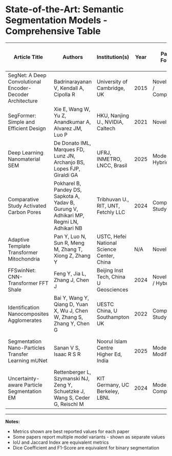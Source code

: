 # State-of-the-Art: Semantic Segmentation Models - Comprehensive Table

| Article Title | Authors | Institution(s) | Year | Paper Focus | Base Model | Dataset(s) | Image Type | Application Domain | Image Resolution | U-Net | SegNet | FCN | DeepLab | Other CNN | ViT | SETR | Swin Trans | PVT | Twins | Other Pure Trans | Hybrid Models | Mask R-CNN | Other Instance | ResNet | VGG | MobileNet | Other Backbones | Data Aug | Aug Techniques | Transfer Learning | Few-Shot | Post-Process | End-to-End | Class-then-Seg | Training Strategy | mIoU (%) | Dice/DSC (%) | Global Acc (%) | Class Avg Acc (%) | Pixel Acc/MPA (%) | mAP (%) | AP50 (%) | AP75 (%) | AJI+ | Boundary F1 (%) | HD95 (px) | Jaccard (%) | Precision (%) | Recall (%) | F1-Score (%) |
|---------------|---------|----------------|------|-------------|------------|-----------|-----------|-------------------|-----------------|-------|--------|-----|---------|-----------|-----|------|-----------|-----|-------|---------------------|---------------|-----------|----------------|--------|-----|-----------|----------------|----------|----------------|-------------------|----------|--------------|------------|----------------|-------------------|----------|--------------|----------------|-------------------|-------------------|---------|----------|----------|------|----------------|-----------|-------------|---------------|-----------|--------------|
| SegNet: A Deep Convolutional Encoder-Decoder Architecture | Badrinarayanan V, Kendall A, Cipolla R | University of Cambridge, UK | 2015 | Novel Model / Comparative | VGG16 | CamVid, SUN RGB-D, ImageNet | RGB images | Road Scene / Autonomous Driving, Indoor Scene (AR) | 360×480 (CamVid), Various (SUN) | Yes | Yes | Yes | Yes | Yes DeconvNet | No | No | No | No | No | No | No | No | No | No | Yes | No | No | No | N/A | ImageNet encoder | No | Dense CRF (DeepLab) | Yes | No | SGD; Cross-entropy; Median freq balance; LR:0.1/10⁻³; Mom:0.9; Batch:12/5/4 | 60.10 (CamVid 3.5K) | N/A | 90.40 | 71.20 | 90.40 | N/A | N/A | N/A | N/A | 46.84 | N/A | 60.10 | N/A | N/A | N/A |
| SegFormer: Simple and Efficient Design | Xie E, Wang W, Yu Z, Anandkumar A, Alvarez JM, Luo P | HKU, Nanjing U., NVIDIA, Caltech | 2021 | Novel Model | N/A (Novel MiT) | ADE20K, Cityscapes, COCO-Stuff, ImageNet-1K | Natural images (high-res) | Semantic Seg, Scene Parsing, Autonomous Driving | Train:512×512 (ADE), 1024×1024 (City) | No | No | Yes | Yes | No | Yes | Yes | Yes | Yes | Yes | MiT (Mix Transformer) B0-B5 | Mix-FFN (3×3 Conv+MLP) | No | No | Yes | No | Yes | MiT B0-B5 | Yes | Resize(0.5-2.0), H-flip, random crop | ImageNet-1K, Mapillary Vistas | No | No | Yes | No | AdamW; LR:0.00006; Poly LR; 160K iter(ADE,City), 80K(COCO); Batch:16/8 | 51.8 (ADE-B5-MS), 84.0 (City-B5-MS) | N/A | N/A | N/A | N/A | N/A | N/A | N/A | N/A | N/A | N/A | N/A | N/A | N/A | N/A |
| Deep Learning Nanomaterial SEM | De Donato IML, Marques FD, Lunz JN, Archanjo BS, Lopes FJP, Giraldi GA | UFRJ, INMETRO, LNCC, Brasil | 2025 | Model Mod / Hybrid | U-Net | ZnO, GO nanoparticles (SEM) | SEM images | Nanomaterial analysis | Orig:ZnO 1770×2048, GO 1752×2016; Patches:256×256 | Yes | No | No | No | No | No | No | No | No | No | No | No | No | No | No | No | No | No | No | N/A | Fine-tuning (ZnO→GO) | FSL via fine-tuning | No | No | No | 2-phase: (1)ZnO K=4 CV (2)GO fine-tune LR:0.0001, 75:25 split | 95.69±3.62 (ZnO-M₁), 90.02±14.28 (GO-6M₂) | 97.76±2.05 (ZnO-M₁), 94.05±8.21 (GO-2M₁) | ≥98 (ZnO), 97.94±4.80 (GO-2M₁) | N/A | See Global | N/A | N/A | N/A | N/A | N/A | N/A | See IoU | N/A (GO:92.30±15.04) | 98.43±1.55 (ZnO-M₂), 99.75±0.29 (GO-6M₁) | See Dice |
| Comparative Study Activated Carbon Pores | Pokharel B, Pandey DS, Sapkota A, Yadav B, Gurung V, Adhikari MP, Regmi LN, Adhikari NB | Tribhuvan U., RIT, UNT, Fetchly LLC | 2024 | Comparative Study | N/A (Multiple) | Activated Carbon SEM (128 images) | SEM (grayscale, 8-bit) | Materials characterization | Orig:1280×960; Cropped:572×572 | Yes | No | Yes | Yes | FPN, PSPNet | Yes | No | Yes | No | No | No | TransUNet, SwinUNet | No | No | Yes | No | No | No | No | N/A | ResNet50 pre-trained | No | No | Yes | No | Adam; Gen Dice Loss; ReduceLROnPlateau; LR:0.001; Early stop (p:20) | 62.07 (FPN-Best) | 73.62 (FPN-Best) | N/A | N/A | N/A | N/A | N/A | N/A | N/A | N/A | N/A | See IoU | N/A | N/A | See Dice |
| Adaptive Template Transformer Mitochondria | Pan Y, Luo N, Sun R, Meng M, Zhang T, Xiong Z, Zhang Y | USTC, Hefei National Science Center, China | N/A | Novel Model | 3D U-Net (backbone) | MitoEM, Lucchi, NucMM-Z | EM 3D volumes | Medical/Biological (Cell physiology) | 30×8×8 nm | Yes | No | No | No | No | No | No | No | No | No | Transformer (MSA, Cross-attn, FFN) | ATFormer (3D U-Net+Trans: STLM+HALM) | No | Post-process instances | No | No | No | 3D U-Net Encoder | No | N/A | No | No | Efficient instance grouping | No | No | Adam; LR:0.0001; 100K iter; Loss:BCE(B,F,C)+OT(λ=0.5); Batch:12/5 | N/A | 94.8 (Lucchi) | N/A | N/A | N/A | 78.2 (MitoEM-R), 68.2 (H) | 96.2(R), 89.7(H), 98.2(NucMM) | 92.8(R), 84.1(H), 83.6(NucMM) | N/A | N/A | N/A | 90.2 (Lucchi) | N/A | N/A | N/A |
| FFSwinNet: CNN-Transformer FFT Shale | Feng Y, Jia L, Zhang J, Chen J | Beijing Inst Tech, China U Geosciences | 2024 | Novel Model / Hybrid | TransUNet-inspired | Marine shale SEM, MCT shale SEM | Shale core SEM | Shale exploration, Geology | Raw MCT:1280×960; Patches:256×256 | Yes | Yes | Yes | Yes | PSPNet, Mask R-CNN | Yes | No | Yes | No | No | ScaleFormer | FFSwinNet (CNN-Trans), TransUNet | Yes | No | Yes | No | No | N/A | Yes | Random flip, Gaussian blur, contrast, pixel dropout | No | No | No | Yes | No | Adam; mom:0.999; decay:1e-8; Mixed loss (β*CE+(1-β)*Dice); Batch:8 | 86.37 (Marine), 81.56 (MCT) | 92.68 (Marine), 89.37 (MCT) | N/A | N/A | N/A | N/A | N/A | N/A | N/A | N/A | 5.76 (Marine), 5.94 (MCT) | See IoU | N/A | N/A | See Dice |
| Identification Nanocomposites Agglomerates | Bai Y, Wang Y, Qiang D, Yuan X, Wu J, Chen W, Zhang S, Zhang Y, Chen G | UESTC China, U Southampton UK | 2022 | Comparative Study | N/A (Multiple) | Silica-polyethylene nanocomposites (28 SEM) | SEM | Dielectric Materials/Nanodielectrics | Orig:1280×960; Pixel blocks:25×25 | No | No | Yes | No | Pixel block CNN, Unsupervised self-encoding | No | No | No | No | No | No | No | No | No | Yes | Yes | No | SENet structure | Yes | Rotation(-25°-25°), H/V mirror, crop(0-20%), 90°rot | No | No | Threshold (Unsup) | Yes| Yes | Pixel/FCN:supervised; Unsup:iterative self-train w/Felzenszwalb superpixels | 84.3(Pixel), 77.7(FCN), 74.7(Unsup) | N/A | N/A | N/A | 91.7(Pixel), 87.1(FCN), 84.4(Unsup) | N/A | N/A | N/A | N/A | N/A | N/A | N/A | N/A | N/A | N/A |
| Segmentation Nano-Particles Transfer Learning mUNet | Sanan V S, Isaac R S R | Noorul Islam Centre Higher Ed, India | 2025 | Model Modification | U-Net | TiO2 particles (SEM), ImageNet | SEM (TSEM) | Materials Science, Nanotechnology | 256×256 (resized) | Yes | No | No | Yes | AlexNet, NSNet, Cascade Mask-RCNN (lit) | No | No | No | No | No | No | No | No | No | Yes | No | No | No | No | Scaling, norm, resize | ResNet50 ImageNet | No | Threshold+morphological | Yes | No | ADAM; Dice loss; LR:0.0001; 5-fold CV; 200 epochs; Batch:4; 85/15 split | 88.70 (mean) | 94.00 (mean) | 98.62 (mean) | N/A | N/A | N/A | N/A | N/A | N/A | N/A | N/A | See IoU | 91.42 | 96.76 | See Dice |
| Uncertainty-aware Particle Segmentation EM | Rettenberger L, Szymanski NJ, Zeng Y, Schuetzke J, Wang S, Ceder G, Reischl M | KIT Germany, UC Berkeley, LBNL | 2024 | Model Mod / Comparative | Mask R-CNN | Inorganic powders (90 SEM), LiCoO2 (288 SEM) | Desktop SEM | Materials Science (powder morphology) | Resized:1920×1200; Orig High:7680×4800 | Yes | No | No | No | No | No | No | No | No | No | No | No | Yes | No | Yes | No | No | No | No | N/A | No | No | Filter, sort, IoU remove, binarize | Yes | Yes | Dual models (Low/High Mag); AdamW(LR:0.0001); Loss:MaskRCNN+ConfidenceLoss | N/A | N/A | N/A | N/A | N/A | N/A | N/A | N/A | 0.81(LowMag), 0.51(HighMag), 64.12±20.9(LiCoO2) | N/A | N/A | N/A | N/A | N/A | N/A |

---

**Notes:**
- Metrics shown are best reported values for each paper
- Some papers report multiple model variants - shown as separate values
- IoU and Jaccard Index are equivalent metrics
- Dice Coefficient and F1-Score are equivalent for binary segmentation